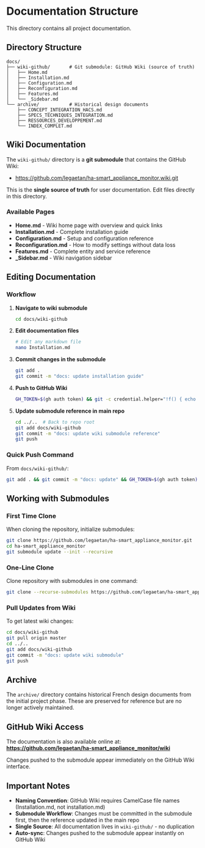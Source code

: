 # Documentation Structure

This directory contains all project documentation.

## Directory Structure

```
docs/
├── wiki-github/       # Git submodule: GitHub Wiki (source of truth)
│   ├── Home.md
│   ├── Installation.md
│   ├── Configuration.md
│   ├── Reconfiguration.md
│   ├── Features.md
│   └── _Sidebar.md
└── archive/           # Historical design documents
    ├── CONCEPT_INTEGRATION_HACS.md
    ├── SPECS_TECHNIQUES_INTEGRATION.md
    ├── RESSOURCES_DEVELOPPEMENT.md
    └── INDEX_COMPLET.md
```

## Wiki Documentation

The `wiki-github/` directory is a **git submodule** that contains the GitHub Wiki:
- https://github.com/legaetan/ha-smart_appliance_monitor.wiki.git

This is the **single source of truth** for user documentation. Edit files directly in this directory.

### Available Pages

- **Home.md** - Wiki home page with overview and quick links
- **Installation.md** - Complete installation guide
- **Configuration.md** - Setup and configuration reference
- **Reconfiguration.md** - How to modify settings without data loss
- **Features.md** - Complete entity and service reference
- **_Sidebar.md** - Wiki navigation sidebar

## Editing Documentation

### Workflow

1. **Navigate to wiki submodule**
   ```bash
   cd docs/wiki-github
   ```

2. **Edit documentation files**
   ```bash
   # Edit any markdown file
   nano Installation.md
   ```

3. **Commit changes in the submodule**
   ```bash
   git add .
   git commit -m "docs: update installation guide"
   ```

4. **Push to GitHub Wiki**
   ```bash
   GH_TOKEN=$(gh auth token) && git -c credential.helper="!f() { echo \"username=legaetan\"; echo \"password=$GH_TOKEN\"; }; f" push origin master
   ```

5. **Update submodule reference in main repo**
   ```bash
   cd ../..  # Back to repo root
   git add docs/wiki-github
   git commit -m "docs: update wiki submodule reference"
   git push
   ```

### Quick Push Command

From `docs/wiki-github/`:
```bash
git add . && git commit -m "docs: update" && GH_TOKEN=$(gh auth token) && git -c credential.helper="!f() { echo \"username=legaetan\"; echo \"password=$GH_TOKEN\"; }; f" push origin master
```

## Working with Submodules

### First Time Clone

When cloning the repository, initialize submodules:

```bash
git clone https://github.com/legaetan/ha-smart_appliance_monitor.git
cd ha-smart_appliance_monitor
git submodule update --init --recursive
```

### One-Line Clone

Clone repository with submodules in one command:

```bash
git clone --recurse-submodules https://github.com/legaetan/ha-smart_appliance_monitor.git
```

### Pull Updates from Wiki

To get latest wiki changes:

```bash
cd docs/wiki-github
git pull origin master
cd ../..
git add docs/wiki-github
git commit -m "docs: update wiki submodule"
git push
```

## Archive

The `archive/` directory contains historical French design documents from the initial project phase. These are preserved for reference but are no longer actively maintained.

## GitHub Wiki Access

The documentation is also available online at:
**https://github.com/legaetan/ha-smart_appliance_monitor/wiki**

Changes pushed to the submodule appear immediately on the GitHub Wiki interface.

## Important Notes

- **Naming Convention**: GitHub Wiki requires CamelCase file names (Installation.md, not installation.md)
- **Submodule Workflow**: Changes must be committed in the submodule first, then the reference updated in the main repo
- **Single Source**: All documentation lives in `wiki-github/` - no duplication
- **Auto-sync**: Changes pushed to the submodule appear instantly on GitHub Wiki
